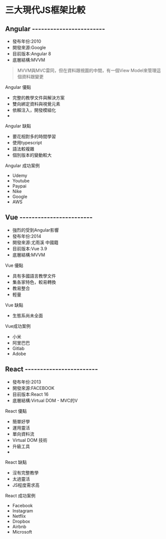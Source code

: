 # 三大現代JS框架比較
## Angular ------------------------
- 發布年份:2010
- 開發來源:Google
- 目前版本:Angular 8
- 底層結構:MVVM
 > MVVM與MVC雷同，但在資料跟視圖的中間，有一個View Model來管理這個資料跟變更

Angular 優點
- 完整的教學文件與解決方案
- 雙向綁定資料與視覺元素
- 依賴注入，開發模組化
- 
Angular 缺點
- 要花相對多的時間學習
- 使用typescript
- 語法較複雜
- 個別版本的變動較大

Angular 成功案例
- Udemy
- Youtube
- Paypai
- Nike
- Google 
- AWS

## Vue ------------------------
- 強烈的受到Angular影響
- 發布年份:2014
- 開發來源:尤雨溪 中國籍
- 目前版本:Vue 3.9
- 底層結構:MVVM

Vue 優點
- 具有多國語言教學文件
- 集各家特色，較易轉換
- 教易整合
- 輕量

Vue 缺點
- 生態系尚未全面

Vue成功案例
- 小米
- 阿里巴巴
- Gitlab
- Adobe
  
## React ------------------------
- 發布年份:2013
- 開發來源:FACEBOOK
- 目前版本:React 16
- 底層結構:Virtual DOM - MVC的V

React 優點
- 簡單好學
- 運用靈活
- 單向資料流
- Virtual DOM 技術
- 升級工具
- 
React 缺點
- 沒有完整教學
- 太過靈活
- JS程度需求高

React 成功案例
- Facebook
- Instagram
- Netflix
- Dropbox
- Airbnb
- Microsoft
  
